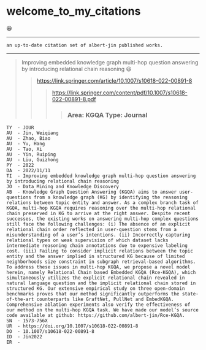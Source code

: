 # welcome_to_my_citations 
:laughing:
***
    an up-to-date citation set of albert-jin published works.
***

> Improving embedded knowledge graph multi-hop question answering by introducing relational chain reasoning :smiley:
>> https://link.springer.com/article/10.1007/s10618-022-00891-8
>>> https://link.springer.com/content/pdf/10.1007/s10618-022-00891-8.pdf
>>>> ### Area: KGQA Type: Journal
```
TY  - JOUR
AU  - Jin, Weiqiang
AU  - Zhao, Biao
AU  - Yu, Hang
AU  - Tao, Xi
AU  - Yin, Ruiping
AU  - Liu, Guizhong
PY  - 2022
DA  - 2022/11/11
TI  - Improving embedded knowledge graph multi-hop question answering by introducing relational chain reasoning
JO  - Data Mining and Knowledge Discovery
AB  - Knowledge Graph Question Answering (KGQA) aims to answer user-questions from a knowledge graph (KG) by identifying the reasoning relations between topic entity and answer. As a complex branch task of KGQA, multi-hop KGQA requires reasoning over the multi-hop relational chain preserved in KG to arrive at the right answer. Despite recent successes, the existing works on answering multi-hop complex questions still face the following challenges: (i) The absence of an explicit relational chain order reflected in user-question stems from a misunderstanding of a user’s intentions. (ii) Incorrectly capturing relational types on weak supervision of which dataset lacks intermediate reasoning chain annotations due to expensive labeling cost. (iii) Failing to consider implicit relations between the topic entity and the answer implied in structured KG because of limited neighborhoods size constraint in subgraph retrieval-based algorithms. To address these issues in multi-hop KGQA, we propose a novel model herein, namely Relational Chain based Embedded KGQA (Rce-KGQA), which simultaneously utilizes the explicit relational chain revealed in natural language question and the implicit relational chain stored in structured KG. Our extensive empirical study on three open-domain benchmarks proves that our method significantly outperforms the state-of-the-art counterparts like GraftNet, PullNet and EmbedKGQA. Comprehensive ablation experiments also verify the effectiveness of our method on the multi-hop KGQA task. We have made our model’s source code available at github: https://github.com/albert-jin/Rce-KGQA.
SN  - 1573-756X
UR  - https://doi.org/10.1007/s10618-022-00891-8
DO  - 10.1007/s10618-022-00891-8
ID  - Jin2022
ER  - 

```






```
